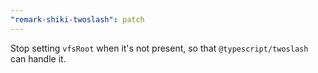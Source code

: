 ```yaml
---
"remark-shiki-twoslash": patch
---
```


Stop setting `vfsRoot` when it's not present, so that `@typescript/twoslash` can handle it.
